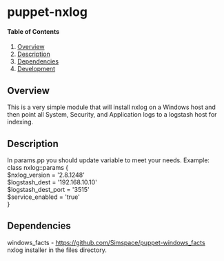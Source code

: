 # puppet-nxlog

#### Table of Contents
1. [Overview](#overview)
2. [Description](#description)
3. [Dependencies](#dependencies)
4. [Development](#development)

## Overview
This is a very simple module that will install nxlog on a Windows host and then point all System, Security, and Application logs to a logstash host for indexing.

## Description
In params.pp you should update variable to meet your needs. Example:  
class nxlog::params {  
  $nxlog_version = '2.8.1248'  
  $logstash_dest = '192.168.10.10'  
  $logstash_dest_port = '3515'  
  $service_enabled = 'true'  
}  

## Dependencies
windows_facts - https://github.com/Simspace/puppet-windows_facts  
nxlog installer in the files directory.  
